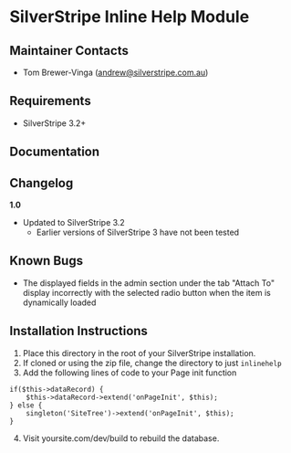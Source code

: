 SilverStripe Inline Help Module
===============================

Maintainer Contacts
-------------------
*  Tom Brewer-Vinga (<andrew@silverstripe.com.au>)

Requirements
------------
* SilverStripe 3.2+

Documentation
-------------

Changelog
-------------

**1.0**

- Updated to SilverStripe 3.2
	- Earlier versions of SilverStripe 3 have not been tested

Known Bugs
----------

- The displayed fields in the admin section under the tab "Attach To" display incorrectly with the selected radio button when the item is dynamically loaded

Installation Instructions
-------------------------

1. Place this directory in the root of your SilverStripe installation.
2. If cloned or using the zip file, change the directory to just `inlinehelp`
3. Add the following lines of code to your Page init function
```
if($this->dataRecord) {
	$this->dataRecord->extend('onPageInit', $this);
} else {
	singleton('SiteTree')->extend('onPageInit', $this);
}
```
4. Visit yoursite.com/dev/build to rebuild the database.